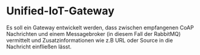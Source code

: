 # Unified-IoT-Gateway
Es soll ein Gateway entwickelt werden, dass zwischen empfangenen CoAP Nachrichten und einem Messagebroker (in diesem Fall der RabbitMQ) vermittelt und Zusatzinformationen wie z.B URL oder Source in die Nachricht einfließen lässt. 
